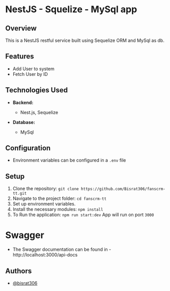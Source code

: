 
# NestJS - Squelize - MySql app

## Overview

This is a NestJS restful service built using Sequelize ORM and MySql as db.

## Features

- Add User to system
- Fetch User by ID

## Technologies Used

- **Backend:**
  - Nest.js, Sequelize

- **Database:**
  - MySql

## Configuration

- Environment variables can be configured in a `.env` file 

## Setup

1. Clone the repository: `git clone https://github.com/Bisrat306/fanscrm-tt.git`
2. Navigate to the project folder: `cd fanscrm-tt`
3. Set up environment variables.
4. Install the necessary modules: `npm install`
5. To Run the application: `npm run start:dev` App will run on port `3000`

# Swagger
- The Swagger documentation can be found in - http://localhost:3000/api-docs


## Authors

- [@bisrat306](https://www.github.com/bisrat306)